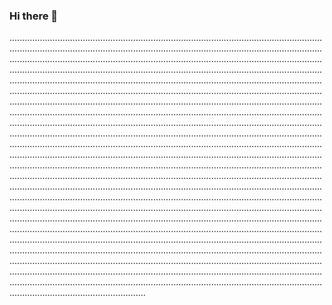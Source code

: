 ### Hi there 👋

......................................................................................................................................................................................................................................................................................................................................................................................................................................................................................................................................................................................................................................................................................................................................................................................................................................................................................................................................................................................................................................................................................................................................................................................................................................................................................................................................................................................................................................................................................................................................................................................................................................................................................................................................................................................................................................................................................................................................................................................................................................................................................................................................................................................................................................................................................................................................................................................................................................................................................................................................................................................................................................................................................................................................................................................................................................................................................................................................................................................................................................................................................................................................................